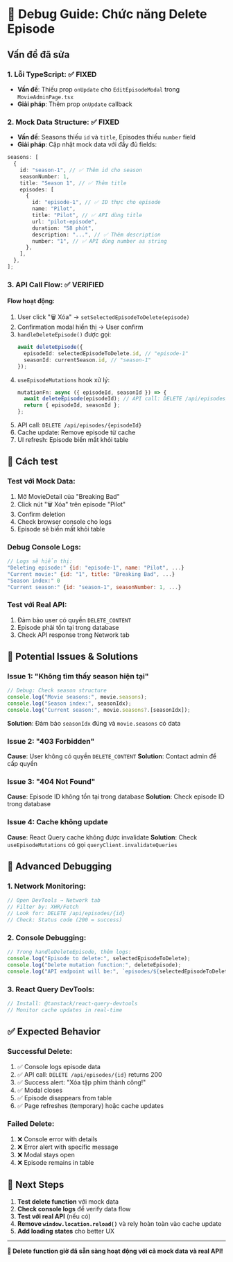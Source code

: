 # 🐛 Debug Guide: Chức năng Delete Episode

## Vấn đề đã sửa

### 1. **Lỗi TypeScript**: ✅ FIXED

- **Vấn đề**: Thiếu prop `onUpdate` cho `EditEpisodeModal` trong `MovieAdminPage.tsx`
- **Giải pháp**: Thêm prop `onUpdate` callback

### 2. **Mock Data Structure**: ✅ FIXED

- **Vấn đề**: Seasons thiếu `id` và `title`, Episodes thiếu `number` field
- **Giải pháp**: Cập nhật mock data với đầy đủ fields:

```typescript
seasons: [
  {
    id: "season-1", // ✅ Thêm id cho season
    seasonNumber: 1,
    title: "Season 1", // ✅ Thêm title
    episodes: [
      {
        id: "episode-1", // ✅ ID thực cho episode
        name: "Pilot",
        title: "Pilot", // ✅ API dùng title
        url: "pilot-episode",
        duration: "58 phút",
        description: "...", // ✅ Thêm description
        number: "1", // ✅ API dùng number as string
      },
    ],
  },
];
```

### 3. **API Call Flow**: ✅ VERIFIED

#### Flow hoạt động:

1. User click "🗑 Xóa" → `setSelectedEpisodeToDelete(episode)`
2. Confirmation modal hiển thị → User confirm
3. `handleDeleteEpisode()` được gọi:
   ```typescript
   await deleteEpisode({
     episodeId: selectedEpisodeToDelete.id, // "episode-1"
     seasonId: currentSeason.id, // "season-1"
   });
   ```
4. `useEpisodeMutations` hook xử lý:
   ```typescript
   mutationFn: async ({ episodeId, seasonId }) => {
     await deleteEpisode(episodeId); // API call: DELETE /api/episodes/episode-1
     return { episodeId, seasonId };
   };
   ```
5. API call: `DELETE /api/episodes/{episodeId}`
6. Cache update: Remove episode từ cache
7. UI refresh: Episode biến mất khỏi table

## 🧪 Cách test

### Test với Mock Data:

1. Mở MovieDetail của "Breaking Bad"
2. Click nút "🗑 Xóa" trên episode "Pilot"
3. Confirm deletion
4. Check browser console cho logs
5. Episode sẽ biến mất khỏi table

### Debug Console Logs:

```javascript
// Logs sẽ hiển thị:
"Deleting episode:" {id: "episode-1", name: "Pilot", ...}
"Current movie:" {id: "1", title: "Breaking Bad", ...}
"Season index:" 0
"Current season:" {id: "season-1", seasonNumber: 1, ...}
```

### Test với Real API:

1. Đảm bảo user có quyền `DELETE_CONTENT`
2. Episode phải tồn tại trong database
3. Check API response trong Network tab

## 🚨 Potential Issues & Solutions

### Issue 1: "Không tìm thấy season hiện tại"

```typescript
// Debug: Check season structure
console.log("Movie seasons:", movie.seasons);
console.log("Season index:", seasonIdx);
console.log("Current season:", movie.seasons?.[seasonIdx]);
```

**Solution**: Đảm bảo `seasonIdx` đúng và `movie.seasons` có data

### Issue 2: "403 Forbidden"

**Cause**: User không có quyền `DELETE_CONTENT`
**Solution**: Contact admin để cấp quyền

### Issue 3: "404 Not Found"

**Cause**: Episode ID không tồn tại trong database
**Solution**: Check episode ID trong database

### Issue 4: Cache không update

**Cause**: React Query cache không được invalidate
**Solution**: Check `useEpisodeMutations` có gọi `queryClient.invalidateQueries`

## 🔧 Advanced Debugging

### 1. Network Monitoring:

```javascript
// Open DevTools → Network tab
// Filter by: XHR/Fetch
// Look for: DELETE /api/episodes/{id}
// Check: Status code (200 = success)
```

### 2. Console Debugging:

```typescript
// Trong handleDeleteEpisode, thêm logs:
console.log("Episode to delete:", selectedEpisodeToDelete);
console.log("Delete mutation function:", deleteEpisode);
console.log("API endpoint will be:", `episodes/${selectedEpisodeToDelete.id}`);
```

### 3. React Query DevTools:

```typescript
// Install: @tanstack/react-query-devtools
// Monitor cache updates in real-time
```

## ✅ Expected Behavior

### Successful Delete:

1. ✅ Console logs episode data
2. ✅ API call: `DELETE /api/episodes/{id}` returns 200
3. ✅ Success alert: "Xóa tập phim thành công!"
4. ✅ Modal closes
5. ✅ Episode disappears from table
6. ✅ Page refreshes (temporary) hoặc cache updates

### Failed Delete:

1. ❌ Console error with details
2. ❌ Error alert with specific message
3. ❌ Modal stays open
4. ❌ Episode remains in table

## 🎯 Next Steps

1. **Test delete function** với mock data
2. **Check console logs** để verify data flow
3. **Test với real API** (nếu có)
4. **Remove `window.location.reload()`** và rely hoàn toàn vào cache update
5. **Add loading states** cho better UX

---

**🎉 Delete function giờ đã sẵn sàng hoạt động với cả mock data và real API!**

